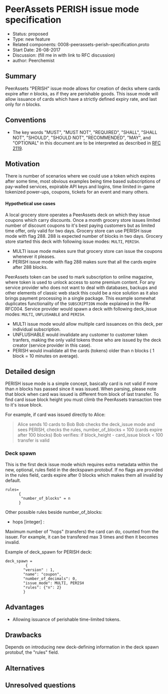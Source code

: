 # PeerAssets PERISH issue mode specification

- Status: proposed
- Type: new feature
- Related components: 0008-peerassets-perish-specification.proto
- Start Date: 26-08-2017
- Discussion: (fill me in with link to RFC discussion)
- author: Peerchemist

## Summary

PeerAssets "PERISH" issue mode allows for creation of decks where cards expire after *n* blocks, as if they are perishable goods. This issue mode will allow issuance of cards which have a strictly defined expiry rate, and last only for *n* blocks.


## Conventions
- The key words "MUST", "MUST NOT", "REQUIRED", "SHALL", "SHALL NOT", "SHOULD", "SHOULD NOT", "RECOMMENDED", "MAY", and "OPTIONAL" in this document are to be interpreted as described in [RFC 2119](http://tools.ietf.org/html/rfc2119).


## Motivation

There is number of scenarios where we could use a token which expires after some time, most obvious examples being time based subscriptions of pay-walled services, expirable API keys and logins, time limited in-game tokenized power-ups, coupons, tickets for an event and many others.

#### Hypothetical use cases

A local grocery store operates a PeerAssets deck on which they issue coupons which carry discounts. Once a month grocery store issues limited number of discount coupons to it's best paying customers but as limited time offer, only valid for two days. Grocery store can use PERISH issue mode with flag 288. 288 is expected number of blocks in two days.
Grocery store started this deck with following issue modes: `MULTI`, `PERISH`.

* MULTI issue mode makes sure that grocery store can issue the coupons whenever it pleases.
* PERISH issue mode with flag 288 makes sure that all the cards expire after 288 blocks.



PeerAssets token can be used to mark subscription to online magazine, where token is used to unlock access to some premium content.
For any service provider who does not want to deal with databases, backups and other elements of classic web stack this could be a nice solution as it also brings payment processing in a single package. This example somewhat duplicates functionality of the `SUBSCRIPTION` mode explained in the PA-RFC004.
Service provider would spawn a deck with following deck_issue modes: `MULTI`, `UNFLUSHABLE` and `PERISH`.

* MULTI issue mode would allow multiple card issuances on this deck, per individual subscription.
* UNFLUSHABLE would invalidate any customer to customer token tranfers, making the only valid tokens those who are issued by the deck creator (service provider in this case).
* PERISH would invalidate all the cards (tokens) older than n blocks ( 1 block = 10 minutes on average).


## Detailed design

PERISH issue mode is a simple concept, basically card is not valid if more than *n* blocks has passed since it was issued. When parsing, please note that block when card was issued is different from block of last transfer. To find card issue block height you must climb the PeerAssets transaction tree to it's issue block.

For example, if card was issued directly to Alice:

> Alice sends 10 cards to Bob
> Bob checks the deck_issue mode and sees PERISH, checks the rules, number_of_blocks = 100 (cards expire after 100 blocks)
> Bob verifies: if block_height - card_issue block < 100 transfer is valid

### Deck spawn

This is the first deck issue mode which requires extra metadata within the new, optional, rules field in the deckspawn protobuf. If no flags are provided in the rules field, cards expire after 0 blocks which makes them all invalid by default.

```
rules=
	  {
	   "number_of_blocks" = n
	  }
```

Other possible rules beside number_of_blocks:

* hops [integer] :

Maximum number of "hops" (transfers) the card can do, counted from the issuer. For example, it can be transfered max 3 times and then it becomes invalid.

Example of deck_spawn for PERISH deck:

```
deck_spawn =
		 {
		"version" : 1,
		"name": "coupon",
		"number_of_decimals": 0,
		"issue_mode": MULTI, PERISH
        "rules": {"n": 2}
		}
```

## Advantages

* Allowing issuance of perishable time-limited tokens.

## Drawbacks

Depends on introducing new deck-defining information in the deck spawn protobuf, the "rules" field.

## Alternatives

## Unresolved questions

<!-- References -->
